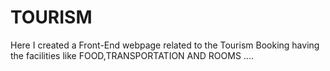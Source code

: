 # TOURISM
Here I created a Front-End webpage related to the Tourism Booking having the facilities like FOOD,TRANSPORTATION AND ROOMS ....
